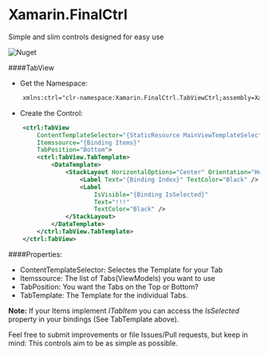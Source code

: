 # Xamarin.FinalCtrl

Simple and slim controls designed for easy use

![Nuget](https://img.shields.io/nuget/v/Xamarin.FinalCtrl?style=plastic)


####TabView

- Get the Namespace:
```xml
    xmlns:ctrl="clr-namespace:Xamarin.FinalCtrl.TabViewCtrl;assembly=Xamarin.FinalCtrl"
```

- Create the Control:

```xml
    <ctrl:TabView
        ContentTemplateSelector="{StaticResource MainViewTemplateSelector}"
        Itemssource="{Binding Items}"
        TabPosition="Bottom">
        <ctrl:TabView.TabTemplate>
            <DataTemplate>
                <StackLayout HorizontalOptions="Center" Orientation="Horizontal">
                    <Label Text="{Binding Index}" TextColor="Black" />
                    <Label
                        IsVisible="{Binding IsSelected}"
                        Text="!!!"
                        TextColor="Black" />
                </StackLayout>
            </DataTemplate>
        </ctrl:TabView.TabTemplate>
    </ctrl:TabView>
```
####Properties:
- ContentTemplateSelector: Selectes the Template for your Tab
- Itemssource: The list of Tabs(ViewModels) you want to use
- TabPosition: You want the Tabs on the Top or Bottom?
- TabTemplate: The Template for the individual Tabs.

**Note:** If your Items implement *ITabItem*  you can access the *IsSelected* property in your bindings (See TabTemplate above).


Feel free to submit improvements or file Issues/Pull requests, but keep in mind: 
This controls aim to be as simple as possible.



